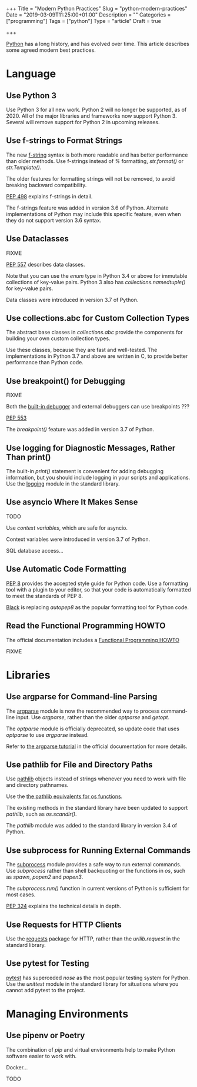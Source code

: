 +++
Title = "Modern Python Practices"
Slug = "python-modern-practices"
Date = "2019-03-09T11:25:00+01:00"
Description = ""
Categories = ["programming"]
Tags = ["python"]
Type = "article"
Draft = true

+++

[Python](https://www.python.org/) has a long history, and has evolved over time. This article describes some agreed modern best practices. 

<!--more-->

# Language

## Use Python 3

Use Python 3 for all new work. Python 2 will no longer be supported, as of 2020. All of the major libraries and frameworks now support Python 3. Several will remove support for Python 2 in upcoming releases.

## Use f-strings to Format Strings

The new [f-string](https://docs.python.org/3/reference/lexical_analysis.html#f-strings) syntax is both more readable and has better performance than older methods. Use f-strings instead of _%_ formatting, *str.format()* or *str.Template()*.

The older features for formatting strings will not be removed, to avoid breaking backward compatibility. 

[PEP 498](https://www.python.org/dev/peps/pep-0498/) explains f-strings in detail.

The f-strings feature was added in version 3.6 of Python. Alternate implementations of Python may include this specific feature, even when they do not support version 3.6 syntax.

## Use Dataclasses 

FIXME

[PEP 557](https://www.python.org/dev/peps/pep-0557/) describes data classes.

Note that you can use the *enum* type in Python 3.4 or above for immutable collections of key-value pairs. Python 3 also has _collections.namedtuple()_ for key-value pairs.

Data classes were introduced in version 3.7 of Python. 

## Use collections.abc for Custom Collection Types

The abstract base classes in _collections.abc_ provide the components for building your own custom collection types.

Use these classes, because they are fast and well-tested. The implementations in Python 3.7 and above are written in C, to provide better performance than Python code.

## Use breakpoint() for Debugging

FIXME

Both the [built-in debugger](https://docs.python.org/3/library/pdb.html) and external debuggers can use breakpoints ???

[PEP 553](https://www.python.org/dev/peps/pep-0553/)

The *breakpoint()* feature was added in version 3.7 of Python.

## Use logging for Diagnostic Messages, Rather Than print()

The built-in *print()* statement is convenient for adding debugging information, but you should include logging in your scripts and applications. Use the [logging](https://docs.python.org/3/library/logging.html#logrecord-attributes) module in the standard library. 

## Use asyncio Where It Makes Sense 

TODO

Use _context variables_, which are safe for asyncio.

Context variables were introduced in version 3.7 of Python.

SQL database access... 

## Use Automatic Code Formatting

[PEP 8](https://www.python.org/dev/peps/pep-0008/) provides the accepted style guide for Python code. Use a formatting tool with a plugin to your editor, so that your code is automatically formatted to meet the standards of PEP 8. 

[Black](https://black.readthedocs.io/en/stable/) is replacing *autopep8* as the popular formatting tool for Python code.

## Read the Functional Programming HOWTO

The official documentation includes a [Functional Programming HOWTO](???)

FIXME

# Libraries

## Use argparse for Command-line Parsing 

The [argparse](https://docs.python.org/3/library/argparse.html) module is now the recommended way to process command-line input. Use _argparse_, rather than the older _optparse_ and _getopt_.

The _optparse_ module is officially deprecated, so update code that uses _optparse_ to use _argparse_ instead. 

Refer to [the argparse tutorial](https://docs.python.org/3/howto/argparse.html) in the official documentation for more details.

## Use pathlib for File and Directory Paths

Use [pathlib](https://docs.python.org/3/library/pathlib.html) objects instead of strings whenever you need to work with file and directory pathnames. 

Use the [the pathlib equivalents for os functions](https://docs.python.org/3/library/pathlib.html#correspondence-to-tools-in-the-os-module).

The existing methods in the standard library have been updated to support _pathlib_, such as _os.scandir()_.

The *pathlib* module was added to the standard library in version 3.4 of Python. 

## Use subprocess for Running External Commands

The [subprocess](https://docs.python.org/3/library/subprocess.html) module provides a safe way to run external commands. Use _subprocess_ rather than shell backquoting or the functions in _os_, such as _spawn_, _popen2_ and _popen3_. 

The _subprocess.run()_ function in current versions of Python is sufficient for most cases.

[PEP 324](https://www.python.org/dev/peps/pep-0324/) explains the technical details in depth. 

## Use Requests for HTTP Clients

Use the [requests](http://docs.python-requests.org/en/master/) package for HTTP, rather than the _urllib.request_ in the standard library. 

## Use pytest for Testing

[pytest](http://pytest.org) has superceded *nose* as the most popular testing system for Python. Use the *unittest* module in the standard library for situations where you cannot add pytest to the project.

# Managing Environments

## Use pipenv or Poetry

The combination of _pip_ and virtual environments help to make Python software easier to work with.

Docker...

TODO
